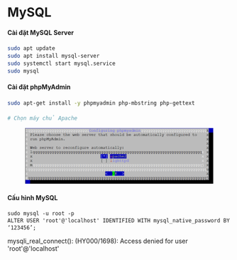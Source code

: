 # MySQL

#### Cài đặt MySQL Server

```bash
sudo apt update
sudo apt install mysql-server
sudo systemctl start mysql.service
sudo mysql
```

#### Cài đặt phpMyAdmin

```bash
sudo apt-get install -y phpmyadmin php-mbstring php-gettext

# Chọn máy chủ Apache
```

<figure><img src="../.gitbook/assets/image (2).png" alt=""><figcaption></figcaption></figure>

#### Cấu hình MySQL

```
sudo mysql -u root -p
ALTER USER 'root'@'localhost' IDENTIFIED WITH mysql_native_password BY ‘123456’;

```

mysqli\_real\_connect(): (HY000/1698): Access denied for user 'root'@'localhost'
